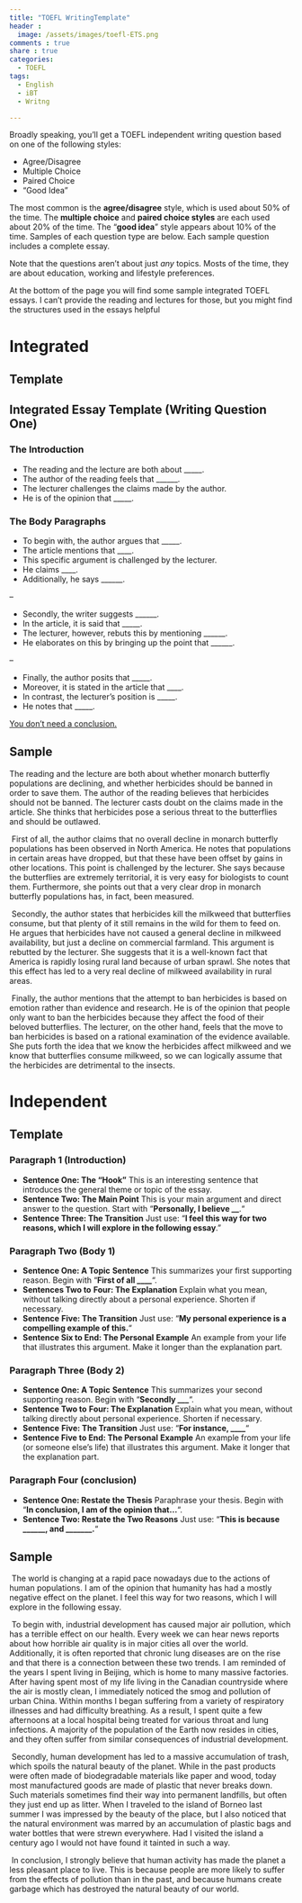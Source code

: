 ```yaml
---
title: "TOEFL WritingTemplate"
header :
  image: /assets/images/toefl-ETS.png
comments : true
share : true
categories:
  - TOEFL
tags:
  - English
  - iBT
  - Writng

---
```


Broadly speaking, you’ll get a TOEFL independent writing question based on one of the following styles:

- Agree/Disagree
- Multiple Choice
- Paired Choice
- “Good Idea”

The most common is the **agree/disagree** style, which is used about 50% of the time. The **multiple choice** and **paired choice styles** are each used about 20% of the time. The “**good idea**” style appears about 10% of the time. Samples of each question type are below. Each sample question includes a complete essay.

Note that the questions aren’t about just *any* topics. Mosts of the time, they are about education, working and lifestyle preferences.

At the bottom of the page you will find some sample integrated TOEFL  essays. I can’t provide the reading and lectures for those, but you  might find the structures used in the essays helpful

# Integrated

## Template

## Integrated Essay Template (Writing Question One)

### The Introduction

- The reading and the lecture are both about _____.
- The author of the reading feels that ______.
- The lecturer challenges the claims made by the author.
- He is of the opinion that _____.

### The Body Paragraphs

- To begin with, the author argues that _____.
- The article mentions that ____.
- This specific argument is challenged by the lecturer.
- He claims ____.
- Additionally, he says ______.

–

- Secondly, the writer suggests ______.
- In the article, it is said that _____.
- The lecturer, however, rebuts this by mentioning ______.
- He elaborates on this by bringing up the point that ______.

–

- Finally, the author posits that _____.
- Moreover, it is stated in the article that ____.
- In contrast, the lecturer’s position is  _____.
- He notes that _____.

<u>You don’t need a conclusion.</u>

## Sample

The reading and the lecture are both about whether monarch butterfly populations are  declining, and whether herbicides should be banned in order to save  them. The author of the reading believes that  herbicides should not be banned. The lecturer casts doubt on the claims made in the article.  She thinks that herbicides pose a serious threat to the butterflies and  should be outlawed.

​     First of all, the author claims that no overall decline in monarch butterfly  populations has been observed in North America. He notes that  populations in certain areas have dropped, but that these have been  offset by gains in other locations. This point is challenged by the  lecturer. She says because the butterflies are extremely territorial, it is very easy for biologists to count them. Furthermore, she points out that a very clear drop in monarch butterfly populations has, in fact,  been measured.

​     Secondly, the author states that herbicides kill the milkweed that butterflies  consume, but that plenty of it still remains in the wild for them to  feed on. He argues that herbicides have not caused a general decline in milkweed availability, but just a decline on commercial farmland. This argument is rebutted by the lecturer. She suggests that it is a  well-known fact that America is rapidly losing rural land because of  urban sprawl. She notes that this effect has led to a very real decline of milkweed availability in rural areas.

​     Finally, the author mentions that the attempt to ban herbicides is based on  emotion rather than evidence and research. He is of the opinion that  people only want to ban the herbicides because they affect the food of  their beloved butterflies. The lecturer, on the other hand, feels that  the move to ban herbicides is based on a rational examination of the  evidence available. She puts forth the idea that we know the herbicides affect milkweed and  we know that butterflies consume milkweed, so we  can logically assume that the herbicides are detrimental to the insects.

# Independent

## Template

### **Paragraph 1 (Introduction)**

- **Sentence One: The “Hook”**
   This is an interesting sentence that introduces the general theme or topic of the essay.
- **Sentence Two: The Main Point**
   This is your main argument and direct answer to the question. Start with “**Personally, I believe __**.“
- **Sentence Three: The Transition**
   Just use: “**I feel this way for two reasons, which I will explore in the following essay**.”

### **Paragraph Two (Body 1)**

- **Sentence One: A Topic** **Sentence**
   This summarizes your first supporting reason. Begin with “**First of all ____**“.
- **Sentences Two to** **Four: The Explanation**
   Explain what you mean, without talking directly about a personal experience. Shorten if necessary.
- **Sentence** **Five: The Transition**
   Just use: “**My personal experience is a compelling example of this.**“
- **Sentence Six to End: The Personal** **Example**
   An example from your life that illustrates this argument. Make it longer than the explanation part.

### **Paragraph Three (Body 2)**

- **Sentence One: A Topic** **Sentence**
   This summarizes your second supporting reason. Begin with “**Secondly ___**“.
- **Sentence Two to** **Four: The Explanation**
   Explain what you mean, without talking directly about personal experience. Shorten if necessary.
- **Sentence** **Five: The Transition**
   Just use: “**For instance, ____**“
- **Sentence Five to End: The Personal** **Example**
   An example from your life (or someone else’s life) that illustrates this argument. Make it longer that the explanation part.

### **Paragraph Four (conclusion)**

- **Sentence One: Restate the Thesis**
   Paraphrase your thesis. Begin with “**In conclusion, I am of the opinion that…**“.
- **Sentence Two: Restate the Two Reasons**
   Just use: “**This is because ______, and _______.**“

## Sample

​	The world is  changing at a rapid pace nowadays due to the actions of human  populations. I am of the opinion that humanity has had a mostly negative effect on the planet.  I feel this way for two reasons, which I will  explore in the following essay.

​     To begin with, industrial development has caused major air pollution,  which has a terrible effect on our health.  Every week we can hear news  reports about how horrible air quality is in major cities all over the  world. Additionally, it is often reported that chronic lung diseases are on the rise and that there is a connection between these two trends.  I am reminded of the years I spent living in Beijing, which is home to  many massive factories. After having spent most of my life living in the Canadian countryside where the air is mostly clean, I immediately  noticed the smog and pollution of urban China.  Within months I began  suffering from a variety of respiratory illnesses and had difficulty  breathing. As a result, I spent quite a few afternoons at a local  hospital being treated for various throat and lung infections. A  majority of the population of the Earth now resides in cities, and they  often suffer from similar consequences of industrial development.

​     Secondly, human development has led to a massive accumulation of trash, which spoils the natural beauty of the planet.  While in the past  products were often made of biodegradable materials like paper and wood, today most manufactured goods are made of plastic that never breaks  down.  Such materials sometimes find their way into permanent landfills, but often they just end up as litter. When I traveled to the island of  Borneo last summer I was impressed by the beauty of the place, but I  also noticed that the natural environment was marred by an accumulation  of plastic bags and water bottles that were strewn everywhere.  Had I  visited the island a century ago I would not have found it tainted in  such a way.

​    In conclusion, I strongly believe that human activity has made the  planet a less pleasant place to live.  This is because people are more  likely to suffer from the effects of pollution than in the past, and  because humans create garbage which has destroyed the natural beauty of  our world.